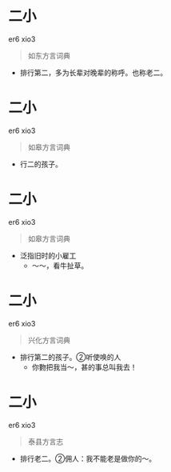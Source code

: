 # 二小
er6 xio3
> 如东方言词典
- 排行第二，多为长辈对晚辈的称呼。也称老二。

# 二小
er6 xio3
> 如皋方言词典
- 行二的孩子。

# 二小
er6 xio3
> 如皋方言词典
- 泛指旧时的小雇工
  - ～～，看牛扯草。

# 二小
er6 xio3
> 兴化方言词典
- 排行第二的孩子。②听使唤的人
  - 你覅把我当～，甚的事总叫我去！

# 二小
er6 xio3
> 泰县方言志
- 排行老二。②佣人：我不能老是做你的～。
